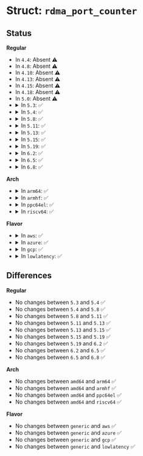 # Struct: <code>rdma_port_counter</code>

## Status
<b>Regular</b>
<ul>
<li>
In <code>4.4</code>: Absent ⚠️
</li>
<li>
In <code>4.8</code>: Absent ⚠️
</li>
<li>
In <code>4.10</code>: Absent ⚠️
</li>
<li>
In <code>4.13</code>: Absent ⚠️
</li>
<li>
In <code>4.15</code>: Absent ⚠️
</li>
<li>
In <code>4.18</code>: Absent ⚠️
</li>
<li>
In <code>5.0</code>: Absent ⚠️
</li>
<li>
<details>
<summary>In <code>5.3</code>: ✅</summary>

```c
struct rdma_port_counter {
    struct rdma_counter_mode mode;
    struct rdma_hw_stats *hstats;
    unsigned int num_counters;
    struct mutex lock;
};
```
</details>
</li>
<li>
<details>
<summary>In <code>5.4</code>: ✅</summary>

```c
struct rdma_port_counter {
    struct rdma_counter_mode mode;
    struct rdma_hw_stats *hstats;
    unsigned int num_counters;
    struct mutex lock;
};
```
</details>
</li>
<li>
<details>
<summary>In <code>5.8</code>: ✅</summary>

```c
struct rdma_port_counter {
    struct rdma_counter_mode mode;
    struct rdma_hw_stats *hstats;
    unsigned int num_counters;
    struct mutex lock;
};
```
</details>
</li>
<li>
<details>
<summary>In <code>5.11</code>: ✅</summary>

```c
struct rdma_port_counter {
    struct rdma_counter_mode mode;
    struct rdma_hw_stats *hstats;
    unsigned int num_counters;
    struct mutex lock;
};
```
</details>
</li>
<li>
<details>
<summary>In <code>5.13</code>: ✅</summary>

```c
struct rdma_port_counter {
    struct rdma_counter_mode mode;
    struct rdma_hw_stats *hstats;
    unsigned int num_counters;
    struct mutex lock;
};
```
</details>
</li>
<li>
<details>
<summary>In <code>5.15</code>: ✅</summary>

```c
struct rdma_port_counter {
    struct rdma_counter_mode mode;
    struct rdma_hw_stats *hstats;
    unsigned int num_counters;
    struct mutex lock;
};
```
</details>
</li>
<li>
<details>
<summary>In <code>5.19</code>: ✅</summary>

```c
struct rdma_port_counter {
    struct rdma_counter_mode mode;
    struct rdma_hw_stats *hstats;
    unsigned int num_counters;
    struct mutex lock;
};
```
</details>
</li>
<li>
<details>
<summary>In <code>6.2</code>: ✅</summary>

```c
struct rdma_port_counter {
    struct rdma_counter_mode mode;
    struct rdma_hw_stats *hstats;
    unsigned int num_counters;
    struct mutex lock;
};
```
</details>
</li>
<li>
<details>
<summary>In <code>6.5</code>: ✅</summary>

```c
struct rdma_port_counter {
    struct rdma_counter_mode mode;
    struct rdma_hw_stats *hstats;
    unsigned int num_counters;
    struct mutex lock;
};
```
</details>
</li>
<li>
<details>
<summary>In <code>6.8</code>: ✅</summary>

```c
struct rdma_port_counter {
    struct rdma_counter_mode mode;
    struct rdma_hw_stats *hstats;
    unsigned int num_counters;
    struct mutex lock;
};
```
</details>
</li>
</ul>
<b>Arch</b>
<ul>
<li>
<details>
<summary>In <code>arm64</code>: ✅</summary>

```c
struct rdma_port_counter {
    struct rdma_counter_mode mode;
    struct rdma_hw_stats *hstats;
    unsigned int num_counters;
    struct mutex lock;
};
```
</details>
</li>
<li>
<details>
<summary>In <code>armhf</code>: ✅</summary>

```c
struct rdma_port_counter {
    struct rdma_counter_mode mode;
    struct rdma_hw_stats *hstats;
    unsigned int num_counters;
    struct mutex lock;
};
```
</details>
</li>
<li>
<details>
<summary>In <code>ppc64el</code>: ✅</summary>

```c
struct rdma_port_counter {
    struct rdma_counter_mode mode;
    struct rdma_hw_stats *hstats;
    unsigned int num_counters;
    struct mutex lock;
};
```
</details>
</li>
<li>
<details>
<summary>In <code>riscv64</code>: ✅</summary>

```c
struct rdma_port_counter {
    struct rdma_counter_mode mode;
    struct rdma_hw_stats *hstats;
    unsigned int num_counters;
    struct mutex lock;
};
```
</details>
</li>
</ul>
<b>Flavor</b>
<ul>
<li>
<details>
<summary>In <code>aws</code>: ✅</summary>

```c
struct rdma_port_counter {
    struct rdma_counter_mode mode;
    struct rdma_hw_stats *hstats;
    unsigned int num_counters;
    struct mutex lock;
};
```
</details>
</li>
<li>
<details>
<summary>In <code>azure</code>: ✅</summary>

```c
struct rdma_port_counter {
    struct rdma_counter_mode mode;
    struct rdma_hw_stats *hstats;
    unsigned int num_counters;
    struct mutex lock;
};
```
</details>
</li>
<li>
<details>
<summary>In <code>gcp</code>: ✅</summary>

```c
struct rdma_port_counter {
    struct rdma_counter_mode mode;
    struct rdma_hw_stats *hstats;
    unsigned int num_counters;
    struct mutex lock;
};
```
</details>
</li>
<li>
<details>
<summary>In <code>lowlatency</code>: ✅</summary>

```c
struct rdma_port_counter {
    struct rdma_counter_mode mode;
    struct rdma_hw_stats *hstats;
    unsigned int num_counters;
    struct mutex lock;
};
```
</details>
</li>
</ul>

## Differences
<b>Regular</b>
<ul>
<li>
No changes between <code>5.3</code> and <code>5.4</code> ✅
</li>
<li>
No changes between <code>5.4</code> and <code>5.8</code> ✅
</li>
<li>
No changes between <code>5.8</code> and <code>5.11</code> ✅
</li>
<li>
No changes between <code>5.11</code> and <code>5.13</code> ✅
</li>
<li>
No changes between <code>5.13</code> and <code>5.15</code> ✅
</li>
<li>
No changes between <code>5.15</code> and <code>5.19</code> ✅
</li>
<li>
No changes between <code>5.19</code> and <code>6.2</code> ✅
</li>
<li>
No changes between <code>6.2</code> and <code>6.5</code> ✅
</li>
<li>
No changes between <code>6.5</code> and <code>6.8</code> ✅
</li>
</ul>
<b>Arch</b>
<ul>
<li>
No changes between <code>amd64</code> and <code>arm64</code> ✅
</li>
<li>
No changes between <code>amd64</code> and <code>armhf</code> ✅
</li>
<li>
No changes between <code>amd64</code> and <code>ppc64el</code> ✅
</li>
<li>
No changes between <code>amd64</code> and <code>riscv64</code> ✅
</li>
</ul>
<b>Flavor</b>
<ul>
<li>
No changes between <code>generic</code> and <code>aws</code> ✅
</li>
<li>
No changes between <code>generic</code> and <code>azure</code> ✅
</li>
<li>
No changes between <code>generic</code> and <code>gcp</code> ✅
</li>
<li>
No changes between <code>generic</code> and <code>lowlatency</code> ✅
</li>
</ul>
